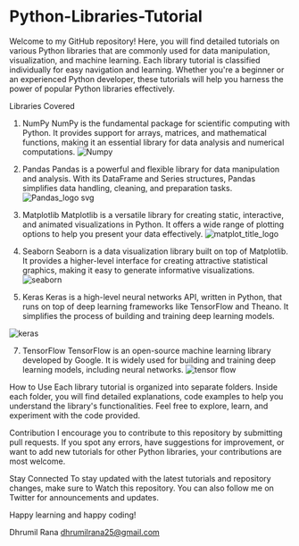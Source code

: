 # Python-Libraries-Tutorial

Welcome to my GitHub repository! Here, you will find detailed tutorials on various Python libraries that are commonly used for data manipulation,
visualization, and machine learning. Each library tutorial is classified individually for easy navigation and learning. 
Whether you're a beginner or an experienced Python developer, these tutorials will help you harness the power of popular Python libraries effectively.

Libraries Covered

1. NumPy
NumPy is the fundamental package for scientific computing with Python. It provides support for arrays, matrices, and mathematical functions, making it an essential library for data analysis and numerical computations.
![Numpy](https://github.com/dhrumilrana25/Python-Libraries-Tutorial/assets/139121688/1046584e-54b5-4448-83bf-b731c069752d)

2. Pandas
Pandas is a powerful and flexible library for data manipulation and analysis. With its DataFrame and Series structures, Pandas simplifies data handling, cleaning, and preparation tasks.
![Pandas_logo svg](https://github.com/dhrumilrana25/Python-Libraries-Tutorial/assets/139121688/1bbe69e6-43a8-4608-99ae-97173b598901)


3. Matplotlib
Matplotlib is a versatile library for creating static, interactive, and animated visualizations in Python. It offers a wide range of plotting options to help you present your data effectively.
![matplot_title_logo](https://github.com/dhrumilrana25/Python-Libraries-Tutorial/assets/139121688/7f321118-96e8-4c4c-bc97-9ef7d6c9477b)


4. Seaborn
Seaborn is a data visualization library built on top of Matplotlib. It provides a higher-level interface for creating attractive statistical graphics, making it easy to generate informative visualizations.
![seaborn](https://github.com/dhrumilrana25/Python-Libraries-Tutorial/assets/139121688/84ed1374-1afe-4375-b5c9-e9e45bd07204)


5. Keras
Keras is a high-level neural networks API, written in Python, that runs on top of deep learning frameworks like TensorFlow and Theano. It simplifies the process of building and training deep learning models.

![keras](https://github.com/dhrumilrana25/Python-Libraries-Tutorial/assets/139121688/f0115c96-6e85-4e9b-9836-98c9d5775fc6)

7. TensorFlow
TensorFlow is an open-source machine learning library developed by Google. It is widely used for building and training deep learning models, including neural networks.
![tensor flow](https://github.com/dhrumilrana25/Python-Libraries-Tutorial/assets/139121688/b3d3926f-2ac2-4f44-a80f-cc8f1e8799d6)

How to Use
Each library tutorial is organized into separate folders. Inside each folder, you will find detailed explanations, 
code examples to help you understand the library's functionalities. 
Feel free to explore, learn, and experiment with the code provided.

Contribution
I encourage you to contribute to this repository by submitting pull requests. 
If you spot any errors, have suggestions for improvement, or want to add new tutorials for other Python libraries, your contributions are most welcome.

Stay Connected
To stay updated with the latest tutorials and repository changes, make sure to Watch this repository. You can also follow me on Twitter for announcements and updates.

Happy learning and happy coding!

Dhrumil Rana
dhrumilrana25@gmail.com
